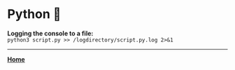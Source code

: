 # Python 🐍

**Logging the console to a file:** <br>
`python3 script.py >> /logdirectory/script.py.log 2>&1`


---
**[Home](README.md)**